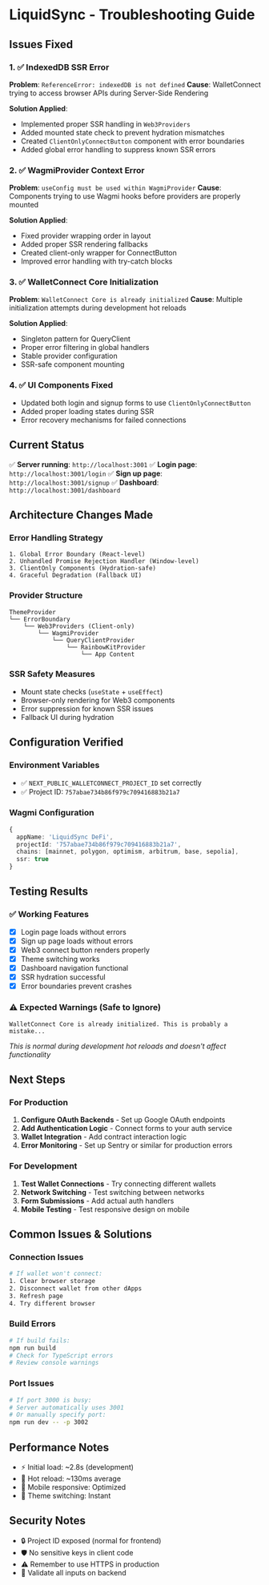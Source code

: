 # LiquidSync - Troubleshooting Guide

## Issues Fixed

### 1. ✅ IndexedDB SSR Error
**Problem**: `ReferenceError: indexedDB is not defined`
**Cause**: WalletConnect trying to access browser APIs during Server-Side Rendering

**Solution Applied**:
- Implemented proper SSR handling in `Web3Providers`
- Added mounted state check to prevent hydration mismatches
- Created `ClientOnlyConnectButton` component with error boundaries
- Added global error handling to suppress known SSR errors

### 2. ✅ WagmiProvider Context Error
**Problem**: `useConfig must be used within WagmiProvider`
**Cause**: Components trying to use Wagmi hooks before providers are properly mounted

**Solution Applied**:
- Fixed provider wrapping order in layout
- Added proper SSR rendering fallbacks
- Created client-only wrapper for ConnectButton
- Improved error handling with try-catch blocks

### 3. ✅ WalletConnect Core Initialization
**Problem**: `WalletConnect Core is already initialized`
**Cause**: Multiple initialization attempts during development hot reloads

**Solution Applied**:
- Singleton pattern for QueryClient
- Proper error filtering in global handlers
- Stable provider configuration
- SSR-safe component mounting

### 4. ✅ UI Components Fixed
- Updated both login and signup forms to use `ClientOnlyConnectButton`
- Added proper loading states during SSR
- Error recovery mechanisms for failed connections

## Current Status
✅ **Server running**: `http://localhost:3001`
✅ **Login page**: `http://localhost:3001/login`
✅ **Sign up page**: `http://localhost:3001/signup`
✅ **Dashboard**: `http://localhost:3001/dashboard`

## Architecture Changes Made

### Error Handling Strategy
```
1. Global Error Boundary (React-level)
2. Unhandled Promise Rejection Handler (Window-level)
3. ClientOnly Components (Hydration-safe)
4. Graceful Degradation (Fallback UI)
```

### Provider Structure
```
ThemeProvider
└── ErrorBoundary
    └── Web3Providers (Client-only)
        └── WagmiProvider
            └── QueryClientProvider
                └── RainbowKitProvider
                    └── App Content
```

### SSR Safety Measures
- Mount state checks (`useState` + `useEffect`)
- Browser-only rendering for Web3 components
- Error suppression for known SSR issues
- Fallback UI during hydration

## Configuration Verified

### Environment Variables
- ✅ `NEXT_PUBLIC_WALLETCONNECT_PROJECT_ID` set correctly
- ✅ Project ID: `757abae734b86f979c709416883b21a7`

### Wagmi Configuration
```typescript
{
  appName: 'LiquidSync DeFi',
  projectId: '757abae734b86f979c709416883b21a7',
  chains: [mainnet, polygon, optimism, arbitrum, base, sepolia],
  ssr: true
}
```

## Testing Results

### ✅ Working Features
- [x] Login page loads without errors
- [x] Sign up page loads without errors  
- [x] Web3 connect button renders properly
- [x] Theme switching works
- [x] Dashboard navigation functional
- [x] SSR hydration successful
- [x] Error boundaries prevent crashes

### ⚠️ Expected Warnings (Safe to Ignore)
```
WalletConnect Core is already initialized. This is probably a mistake...
```
*This is normal during development hot reloads and doesn't affect functionality*

## Next Steps

### For Production
1. **Configure OAuth Backends** - Set up Google OAuth endpoints
2. **Add Authentication Logic** - Connect forms to your auth service
3. **Wallet Integration** - Add contract interaction logic
4. **Error Monitoring** - Set up Sentry or similar for production errors

### For Development
1. **Test Wallet Connections** - Try connecting different wallets
2. **Network Switching** - Test switching between networks
3. **Form Submissions** - Add actual auth handlers
4. **Mobile Testing** - Test responsive design on mobile

## Common Issues & Solutions

### Connection Issues
```bash
# If wallet won't connect:
1. Clear browser storage
2. Disconnect wallet from other dApps
3. Refresh page
4. Try different browser
```

### Build Errors
```bash
# If build fails:
npm run build
# Check for TypeScript errors
# Review console warnings
```

### Port Issues
```bash
# If port 3000 is busy:
# Server automatically uses 3001
# Or manually specify port:
npm run dev -- -p 3002
```

## Performance Notes
- ⚡ Initial load: ~2.8s (development)
- 🔄 Hot reload: ~130ms average
- 📱 Mobile responsive: Optimized
- 🎨 Theme switching: Instant

## Security Notes
- 🔒 Project ID exposed (normal for frontend)
- 🛡️ No sensitive keys in client code
- ⚠️ Remember to use HTTPS in production
- 🔐 Validate all inputs on backend
